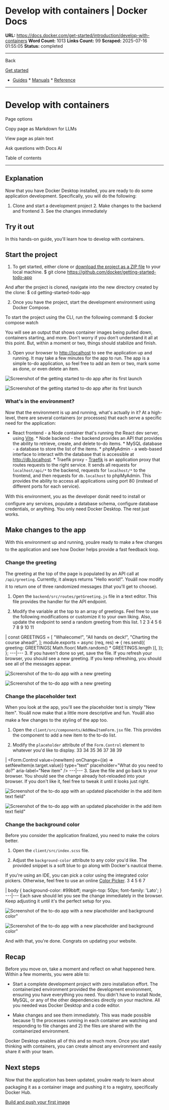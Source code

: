 # Develop with containers | Docker Docs

**URL:** https://docs.docker.com/get-started/introduction/develop-with-containers
**Word Count:** 1013
**Links Count:** 99
**Scraped:** 2025-07-16 01:55:05
**Status:** completed

---

Back

[Get started](https://docs.docker.com/get-started/)

  * [Guides](https://docs.docker.com/guides/)   * [Manuals](https://docs.docker.com/manuals/)   * [Reference](https://docs.docker.com/reference/)

* * *

# Develop with containers

Page options

Copy page as Markdown for LLMs

View page as plain text

Ask questions with Docs AI

Table of contents

* * *

## Explanation

Now that you have Docker Desktop installed, you are ready to do some application development. Specifically, you will do the following:

  1. Clone and start a development project   2. Make changes to the backend and frontend   3. See the changes immediately

## Try it out

In this hands-on guide, you'll learn how to develop with containers.

## Start the project

  1. To get started, either clone or [download the project as a ZIP file](https://github.com/docker/getting-started-todo-app/archive/refs/heads/main.zip) to your local machine.                    $ git clone https://github.com/docker/getting-started-todo-app          

And after the project is cloned, navigate into the new directory created by the clone:                    $ cd getting-started-todo-app          

  2. Once you have the project, start the development environment using Docker Compose.

To start the project using the CLI, run the following command:                    $ docker compose watch          

You will see an output that shows container images being pulled down, containers starting, and more. Don't worry if you don't understand it all at this point. But, within a moment or two, things should stabilize and finish.

  3. Open your browser to <http://localhost> to see the application up and running. It may take a few minutes for the app to run. The app is a simple to-do application, so feel free to add an item or two, mark some as done, or even delete an item.

![Screenshot of the getting started to-do app after its first launch](https://docs.docker.com/get-started/introduction/images/develop-getting-started-app-first-launch.webp)

![Screenshot of the getting started to-do app after its first launch](https://docs.docker.com/get-started/introduction/images/develop-getting-started-app-first-launch.webp)

### What's in the environment?

Now that the environment is up and running, what's actually in it? At a high-level, there are several containers \(or processes\) that each serve a specific need for the application:

  * React frontend - a Node container that's running the React dev server, using [Vite](https://vitejs.dev/).   * Node backend - the backend provides an API that provides the ability to retrieve, create, and delete to-do items.   * MySQL database - a database to store the list of the items.   * phpMyAdmin - a web-based interface to interact with the database that is accessible at <http://db.localhost>.   * Traefik proxy - [Traefik](https://traefik.io/traefik/) is an application proxy that routes requests to the right service. It sends all requests for `localhost/api/*` to the backend, requests for `localhost/*` to the frontend, and then requests for `db.localhost` to phpMyAdmin. This provides the ability to access all applications using port 80 \(instead of different ports for each service\).

With this environment, you as the developer donât need to install or configure any services, populate a database schema, configure database credentials, or anything. You only need Docker Desktop. The rest just works.

## Make changes to the app

With this environment up and running, youâre ready to make a few changes to the application and see how Docker helps provide a fast feedback loop.

### Change the greeting

The greeting at the top of the page is populated by an API call at `/api/greeting`. Currently, it always returns "Hello world\!". Youâll now modify it to return one of three randomized messages \(that you'll get to choose\).

  1. Open the `backend/src/routes/getGreeting.js` file in a text editor. This file provides the handler for the API endpoint.

  2. Modify the variable at the top to an array of greetings. Feel free to use the following modifications or customize it to your own liking. Also, update the endpoint to send a random greeting from this list.                    1           2           3           4           5           6           7           8           9          10          11          

|                     const GREETINGS = [              "Whalecome!",              "All hands on deck!",              "Charting the course ahead!",          ];                    module.exports = async (req, res) => {              res.send({                  greeting: GREETINGS[ Math.floor( Math.random() * GREETINGS.length )],              });          };      ---|---        3. If you haven't done so yet, save the file. If you refresh your browser, you should see a new greeting. If you keep refreshing, you should see all of the messages appear.

![Screenshot of the to-do app with a new greeting](https://docs.docker.com/get-started/introduction/images/develop-app-with-greetings.webp)

![Screenshot of the to-do app with a new greeting](https://docs.docker.com/get-started/introduction/images/develop-app-with-greetings.webp)

### Change the placeholder text

When you look at the app, you'll see the placeholder text is simply "New Item". Youâll now make that a little more descriptive and fun. Youâll also make a few changes to the styling of the app too.

  1. Open the `client/src/components/AddNewItemForm.jsx` file. This provides the component to add a new item to the to-do list.

  2. Modify the `placeholder` attribute of the `Form.Control` element to whatever you'd like to display.                    33          34          35          36          37          38          39          

|                     <Form.Control              value={newItem}              onChange={(e) => setNewItem(e.target.value)}              type="text"              placeholder="What do you need to do?"              aria-label="New item"          />      ---|---        3. Save the file and go back to your browser. You should see the change already hot-reloaded into your browser. If you don't like it, feel free to tweak it until it looks just right.

![Screenshot of the to-do app with an updated placeholder in the add item text field"](https://docs.docker.com/get-started/introduction/images/develop-app-with-updated-placeholder.webp)

![Screenshot of the to-do app with an updated placeholder in the add item text field"](https://docs.docker.com/get-started/introduction/images/develop-app-with-updated-placeholder.webp)

### Change the background color

Before you consider the application finalized, you need to make the colors better.

  1. Open the `client/src/index.scss` file.

  2. Adjust the `background-color` attribute to any color you'd like. The provided snippet is a soft blue to go along with Docker's nautical theme.

If you're using an IDE, you can pick a color using the integrated color pickers. Otherwise, feel free to use an online [Color Picker](https://www.w3schools.com/colors/colors_picker.asp).                    3          4          5          6          7          

|                     body {              background-color: #99bbff;              margin-top: 50px;              font-family: 'Lato';          }      ---|---      Each save should let you see the change immediately in the browser. Keep adjusting it until it's the perfect setup for you.

![Screenshot of the to-do app with a new placeholder and background color"](https://docs.docker.com/get-started/introduction/images/develop-app-with-updated-client.webp)

![Screenshot of the to-do app with a new placeholder and background color"](https://docs.docker.com/get-started/introduction/images/develop-app-with-updated-client.webp)

And with that, you're done. Congrats on updating your website.

## Recap

Before you move on, take a moment and reflect on what happened here. Within a few moments, you were able to:

  * Start a complete development project with zero installation effort. The containerized environment provided the development environment, ensuring you have everything you need. You didn't have to install Node, MySQL, or any of the other dependencies directly on your machine. All you needed was Docker Desktop and a code editor.

  * Make changes and see them immediately. This was made possible because 1\) the processes running in each container are watching and responding to file changes and 2\) the files are shared with the containerized environment.

Docker Desktop enables all of this and so much more. Once you start thinking with containers, you can create almost any environment and easily share it with your team.

## Next steps

Now that the application has been updated, youâre ready to learn about packaging it as a container image and pushing it to a registry, specifically Docker Hub.

[Build and push your first image](https://docs.docker.com/get-started/introduction/build-and-push-first-image/)